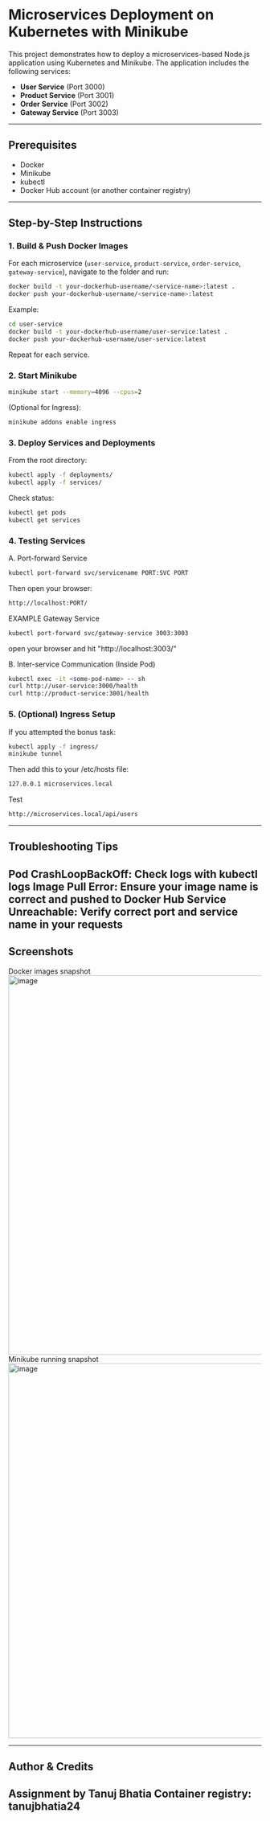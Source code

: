 # Microservices Deployment on Kubernetes with Minikube
This project demonstrates how to deploy a microservices-based Node.js application using Kubernetes and Minikube. The application includes the following services:

- **User Service** (Port 3000)
- **Product Service** (Port 3001)
- **Order Service** (Port 3002)
- **Gateway Service** (Port 3003)
---

## Prerequisites
- Docker
- Minikube
- kubectl
- Docker Hub account (or another container registry)
---

## Step-by-Step Instructions
### 1. Build & Push Docker Images
For each microservice (`user-service`, `product-service`, `order-service`, `gateway-service`), navigate to the folder and run:
```bash
docker build -t your-dockerhub-username/<service-name>:latest .
docker push your-dockerhub-username/<service-name>:latest
```
Example:
```bash
cd user-service
docker build -t your-dockerhub-username/user-service:latest .
docker push your-dockerhub-username/user-service:latest
```
Repeat for each service.

### 2. Start Minikube
```bash
minikube start --memory=4096 --cpus=2
```
(Optional for Ingress):
```bash
minikube addons enable ingress
```

### 3. Deploy Services and Deployments
From the root directory:
```bash
kubectl apply -f deployments/
kubectl apply -f services/
```
Check status:
```bash
kubectl get pods
kubectl get services
```

### 4. Testing Services
A. Port-forward Service
```bash
kubectl port-forward svc/servicename PORT:SVC PORT
```
Then open your browser:
```bash
http://localhost:PORT/
```
EXAMPLE
Gateway Service
```bash
kubectl port-forward svc/gateway-service 3003:3003
```
open your browser and hit "http://localhost:3003/"

B. Inter-service Communication (Inside Pod)
```bash
kubectl exec -it <some-pod-name> -- sh
curl http://user-service:3000/health
curl http://product-service:3001/health
```

### 5. (Optional) Ingress Setup
If you attempted the bonus task:
```bash
kubectl apply -f ingress/
minikube tunnel
```
Then add this to your /etc/hosts file:
```bash
127.0.0.1 microservices.local
```
Test
```bash
http://microservices.local/api/users
```
---

## Troubleshooting Tips
Pod CrashLoopBackOff: Check logs with kubectl logs <pod-name>
Image Pull Error: Ensure your image name is correct and pushed to Docker Hub
Service Unreachable: Verify correct port and service name in your requests
---

## Screenshots
Docker images snapshot<br>
<img width="755" alt="image" src="https://github.com/user-attachments/assets/f45d4cee-0b35-44f0-afdd-0a71a9346ad5" /><br>
Minikube running snapshot<br>
<img width="746" alt="image" src="https://github.com/user-attachments/assets/2da2071a-4255-4846-b92c-b9714454634a" /><br>

---

## Author & Credits
Assignment by Tanuj Bhatia
Container registry: tanujbhatia24
---
